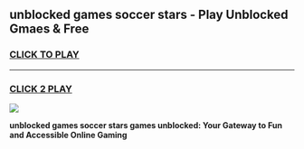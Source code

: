 
## unblocked games soccer stars - Play Unblocked Gmaes & Free
<h3>
<a href="https://news.freeplayer.one?title=unblocked_games_soccer_stars&ref=16F">CLICK TO PLAY</a></h3>
<hr>

<h3>
<a href="https://news.freeplayer.one?title=unblocked_games_soccer_stars&ref=16F">CLICK 2 PLAY</a>
  
</h3>

<a href="https://news.freeplayer.one?title=unblocked_games_soccer_stars&ref=16F/"><img src="https://clearcache.store/games.png"></a>


**unblocked games soccer stars games unblocked: Your Gateway to Fun and Accessible Online Gaming**
